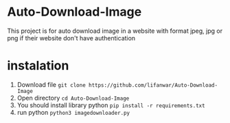 # Auto-Download-Image
This project is for auto download image in a website with format jpeg, jpg or png if their website don't have authentication

# instalation 
1. Download file ```git clone https://github.com/lifanwar/Auto-Download-Image```
2. Open directory ```cd Auto-Download-Image```
3. You should install library python
```pip install -r requirements.txt```
4. run python
```python3 imagedownloader.py```
